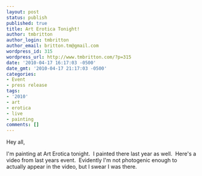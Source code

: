 ```yaml
---
layout: post
status: publish
published: true
title: Art Erotica Tonight!
author: tmbritton
author_login: tmbritton
author_email: britton.tm@gmail.com
wordpress_id: 315
wordpress_url: http://www.tmbritton.com/?p=315
date: '2010-04-17 16:17:03 -0500'
date_gmt: '2010-04-17 21:17:03 -0500'
categories:
- Event
- press release
tags:
- '2010'
- art
- erotica
- live
- painting
comments: []
---
```

<p>Hey all,</p>
<p>I'm painting at Art Erotica tonight.  I painted there last year as well.  Here's a video from last years event.  Evidently I'm not photogenic enough to actually appear in the video, but I swear I was there.<object classid="clsid:d27cdb6e-ae6d-11cf-96b8-444553540000" width="425" height="344" codebase="http://download.macromedia.com/pub/shockwave/cabs/flash/swflash.cab#version=6,0,40,0"><param name="allowFullScreen" value="true" /><param name="allowscriptaccess" value="always" /><param name="src" value="http://www.youtube.com/v/rm-c3XkCn_M&amp;hl=en_US&amp;fs=1&amp;" /><embed type="application/x-shockwave-flash" width="425" height="344" src="http://www.youtube.com/v/rm-c3XkCn_M&amp;hl=en_US&amp;fs=1&amp;" allowscriptaccess="always" allowfullscreen="true"></embed></object></p>
